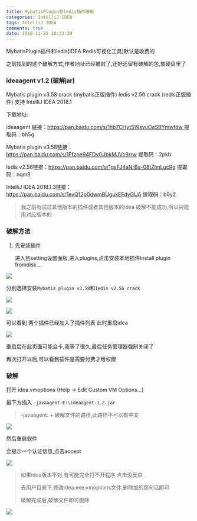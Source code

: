 ```yaml
---
title: MybatisPlugin和ledis插件破解
categories: IntelliJ IDEA
tags: IntelliJ IDEA
comments: true
date: 2018-11-25 20:33:29
---
```


MybatisPlugin插件和ledis(IDEA Redis可视化工具)默认是收费的

<!-- more -->

之前找到的这个破解方式,作者地址已经被封了,还好还留有破解的包,放硬盘里了

### ideaagent v1.2 (破解jar)

Mybatis plugin v3.58 crack (mybatis正版插件)
Iedis v2.56 crack (redis正版插件)
支持 IntelliJ IDEA 2018.1

下载地址: 

ideaagent 链接：[https://pan.baidu.com/s/1hb7CHytSWsvuOaSBYmwfdw ](https://pan.baidu.com/s/1hb7CHytSWsvuOaSBYmwfdw )
提取码：bh5g 

Mybatis plugin v3.58链接：https://pan.baidu.com/s/1Ffzpe94FDvGJbkMJVc9rrw 
提取码：2pkb 

Iedis v2.56链接：https://pan.baidu.com/s/1gsFJ4aNrBa-08tZlmLucRg 
提取码：nqm3 

IntelliJ IDEA 2018.1.3链接：https://pan.baidu.com/s/1evQ12p0dwmBUgukEFdyGUA 
提取码：b0y2 

> 我之前有试过其他版本的插件或者其他版本的idea 破解不能成功,所以只能用对应版本的



### 破解方法

1. 先安装插件

   进入到setting设置面板,进入plugins,点击安装本地插件Install plugin fromdisk...

![](https://javabasics-1257838768.cos.ap-beijing.myqcloud.com/IntelliJ%20IDEA/MybatisPlugin%E5%92%8Cledis%E6%8F%92%E4%BB%B6%E7%A0%B4%E8%A7%A3/%E6%8F%92%E4%BB%B6%E5%AE%89%E8%A3%85.png)

分别选择安装`Mybatis plugin v3.58`和`Iedis v2.56 crack`

![](https://javabasics-1257838768.cos.ap-beijing.myqcloud.com/IntelliJ%20IDEA/MybatisPlugin%E5%92%8Cledis%E6%8F%92%E4%BB%B6%E7%A0%B4%E8%A7%A3/%E9%80%89%E6%8B%A9%E6%8F%92%E4%BB%B6%E5%AE%89%E8%A3%85.png)



![](https://javabasics-1257838768.cos.ap-beijing.myqcloud.com/IntelliJ%20IDEA/MybatisPlugin%E5%92%8Cledis%E6%8F%92%E4%BB%B6%E7%A0%B4%E8%A7%A3/%E5%B7%B2%E5%8A%A0%E5%85%A5.png)



可以看到 两个插件已经加入了插件列表  此时重启idea

![](https://javabasics-1257838768.cos.ap-beijing.myqcloud.com/IntelliJ%20IDEA/MybatisPlugin%E5%92%8Cledis%E6%8F%92%E4%BB%B6%E7%A0%B4%E8%A7%A3/%E7%AD%89%E5%BE%85.png)

重启后在此页面可能会卡,我等了很久,最后任务管理器强制关闭了

再次打开以后,可以看到插件是需要付费才给权限



### 破解



打开 idea.vmoptions (Help -> Edit Custom VM Options…)

最下方插入 `-javaagent:E:\ideaagent-1.2.jar`

>  -javaagent: +  破解文件的路径,此路径不可以有中文

![](https://javabasics-1257838768.cos.ap-beijing.myqcloud.com/IntelliJ%20IDEA/MybatisPlugin%E5%92%8Cledis%E6%8F%92%E4%BB%B6%E7%A0%B4%E8%A7%A3/vmoption.png)



然后重启软件

会提示一个认证信息,点击accept

![](https://javabasics-1257838768.cos.ap-beijing.myqcloud.com/IntelliJ%20IDEA/MybatisPlugin%E5%92%8Cledis%E6%8F%92%E4%BB%B6%E7%A0%B4%E8%A7%A3/accept.png)



>  如果idea版本不对,有可能完全打不开程序,点击没反应
>
>  去用户目录下,修改idea.exe.vmoptions文件,删除加的那句话即可
>
>  破解完成后,破解文件即可删除

![](https://javabasics-1257838768.cos.ap-beijing.myqcloud.com/IntelliJ%20IDEA/MybatisPlugin%E5%92%8Cledis%E6%8F%92%E4%BB%B6%E7%A0%B4%E8%A7%A3/%E7%94%A8%E6%88%B7.png)